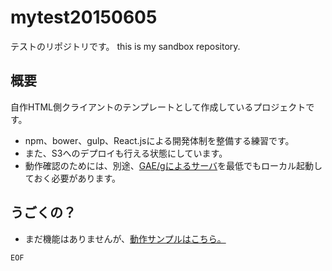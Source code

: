 # mytest20150605

テストのリポジトリです。 this is my sandbox repository.

## 概要

自作HTML側クライアントのテンプレートとして作成しているプロジェクトです。
- npm、bower、gulp、React.jsによる開発体制を整備する練習です。
- また、S3へのデプロイも行える状態にしています。
- 動作確認のためには、別途、[GAE/gによるサーバ](https://github.com/nonta2014/mytest20150605server/tree/20150612-1)を最低でもローカル起動しておく必要があります。

## うごくの？

- まだ機能はありませんが、[動作サンプルはこちら。](https://s3-ap-northeast-1.amazonaws.com/thirty-five-engineer-blogspot-files/game-client-mockup/index.html.gz)


`EOF`
